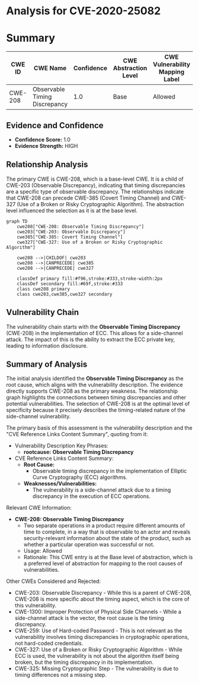 # Analysis for CVE-2020-25082

# Summary
| CWE ID | CWE Name | Confidence | CWE Abstraction Level | CWE Vulnerability Mapping Label | CWE-Vulnerability Mapping Notes |
|---|---|---|---|---|---|
| CWE-208 | Observable Timing Discrepancy | 1.0 | Base | Allowed | Primary CWE |

## Evidence and Confidence

*   **Confidence Score:** 1.0
*   **Evidence Strength:** HIGH

## Relationship Analysis
The primary CWE is CWE-208, which is a base-level CWE. It is a child of CWE-203 (Observable Discrepancy), indicating that timing discrepancies are a specific type of observable discrepancy. The relationships indicate that CWE-208 can precede CWE-385 (Covert Timing Channel) and CWE-327 (Use of a Broken or Risky Cryptographic Algorithm). The abstraction level influenced the selection as it is at the base level.

```mermaid
graph TD
    cwe208["CWE-208: Observable Timing Discrepancy"]
    cwe203["CWE-203: Observable Discrepancy"]
    cwe385["CWE-385: Covert Timing Channel"]
    cwe327["CWE-327: Use of a Broken or Risky Cryptographic Algorithm"]
    
    cwe208 -->|CHILDOF| cwe203
    cwe208 -->|CANPRECEDE| cwe385
    cwe208 -->|CANPRECEDE| cwe327
    
    classDef primary fill:#f96,stroke:#333,stroke-width:2px
    classDef secondary fill:#69f,stroke:#333
    class cwe208 primary
    class cwe203,cwe385,cwe327 secondary
```

## Vulnerability Chain
The vulnerability chain starts with the **Observable Timing Discrepancy** (CWE-208) in the implementation of ECC. This allows for a side-channel attack. The impact of this is the ability to extract the ECC private key, leading to information disclosure.

## Summary of Analysis
The initial analysis identified the **Observable Timing Discrepancy** as the root cause, which aligns with the vulnerability description. The evidence directly supports CWE-208 as the primary weakness. The relationship graph highlights the connections between timing discrepancies and other potential vulnerabilities. The selection of CWE-208 is at the optimal level of specificity because it precisely describes the timing-related nature of the side-channel vulnerability.

The primary basis of this assessment is the vulnerability description and the "CVE Reference Links Content Summary", quoting from it:
*   Vulnerability Description Key Phrases:
    *   **rootcause:** **Observable Timing Discrepancy**
*   CVE Reference Links Content Summary:
    *   **Root Cause:**
        *   Observable timing discrepancy in the implementation of Elliptic Curve Cryptography (ECC) algorithms.
    *   **Weaknesses/Vulnerabilities:**
        *   The vulnerability is a side-channel attack due to a timing discrepancy in the execution of ECC operations.

Relevant CWE Information:

*   **CWE-208: Observable Timing Discrepancy**
    *   Two separate operations in a product require different amounts of time to complete, in a way that is observable to an actor and reveals security-relevant information about the state of the product, such as whether a particular operation was successful or not.
    *   Usage: Allowed
    *   Rationale: This CWE entry is at the Base level of abstraction, which is a preferred level of abstraction for mapping to the root causes of vulnerabilities.

Other CWEs Considered and Rejected:

*   CWE-203: Observable Discrepancy - While this is a parent of CWE-208, CWE-208 is more specific about the timing aspect, which is the core of this vulnerability.
*   CWE-1300: Improper Protection of Physical Side Channels - While a side-channel attack is the vector, the root cause is the timing discrepancy.
*   CWE-259: Use of Hard-coded Password - This is not relevant as the vulnerability involves timing discrepancies in cryptographic operations, not hard-coded credentials.
*   CWE-327: Use of a Broken or Risky Cryptographic Algorithm - While ECC is used, the vulnerability is not about the algorithm itself being broken, but the timing discrepancy in its implementation.
*   CWE-325: Missing Cryptographic Step - The vulnerability is due to timing differences not a missing step.